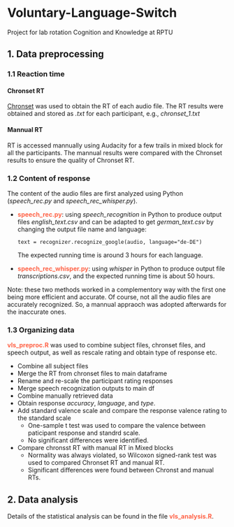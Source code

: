 # Voluntary-Language-Switch
Project for lab rotation Cognition and Knowledge at RPTU

## 1. Data preprocessing

### 1.1 Reaction time

#### Chronset RT
[Chronset](https://www.bcbl.eu/databases/chronset) was used to obtain the RT of each audio file.
The RT results were obtained and stored as *.txt* for each participant, e.g., *chronset_1.txt*

#### Mannual RT
RT is accessed mannually using Audacity for a few trails in mixed block for all the participants. The mannual results were compared with the Chronset results to ensure the quality of Chronset RT.

### 1.2 Content of response

The content of the audio files are first analyzed using Python (*speech_rec.py* and *speech_rec_whisper.py*).

* <span style="color:tomato">**speech_rec.py**</span>: using *speech_recognition* in Python to produce output files *english_text.csv* and can be adapted to get *german_text.csv* by changing the output file name and language:

    `text = recognizer.recognize_google(audio, language="de-DE")`

    The expected running time is around 3 hours for each language.

* <span style="color:tomato">**speech_rec_whisper.py**</span>: using *whisper* in Python to produce output file *transcriptions.csv*, and the expected running time is about 50 hours. 

Note: these two methods worked in a complementory way with the first one being more efficient and accurate. Of course, not all the audio files are accurately recognized. So, a mannual appraoch was adopted afterwards for the inaccurate ones.

### 1.3 Organizing data

<span style="color:tomato">**vls_preproc.R**</span> was used to combine subject files, chronset files, and speech output, as well as rescale rating and obtain type of response etc.

- Combine all subject files
- Merge the RT from chronset files to main dataframe
- Rename and re-scale the participant rating responses
- Merge speech recognization outputs to main df
- Combine manually retrieved data
- Obtain response _accuracy_, _language_, and _type_.
- Add standard valence scale and compare the response valence rating to the standard scale
    - One-sample t test was used to compare the valence between paticipant response and standrd scale.
    - No significant differences were identified.
- Compare chronsst RT with manual RT in Mixed blocks
    - Normality was always violated, so Wilcoxon signed-rank test was used to compared Chronset RT and manual RT.
    - Significant differences were found between Chronst and manual RTs.

## 2. Data analysis
Details of the statistical analysis can be found in the file <span style="color:tomato">**vls_analysis.R**</span>.

